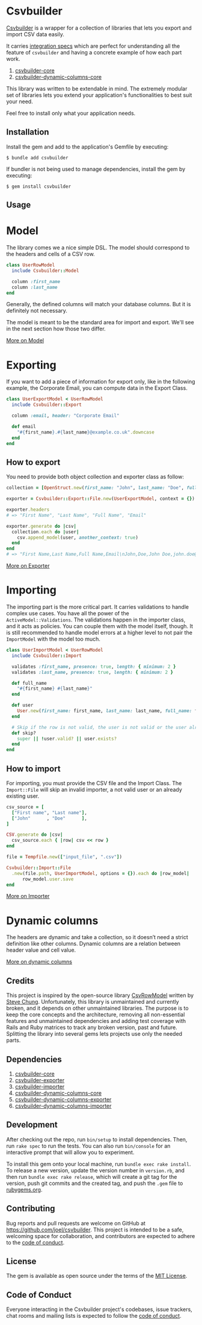 # Csvbuilder

[Csvbuilder](https://rubygems.org/gems/csvbuilder-collection) is a wrapper for a collection of libraries that lets you export and import CSV data easily.

It carries [integration specs](https://github.com/joel/csvbuilder/tree/main/spec/integrations) which are perfect for understanding all the feature of `csvbuilder` and having a concrete example of how each part work.

1. [csvbuilder-core](https://rubygems.org/gems/csvbuilder-core)
2. [csvbuilder-dynamic-columns-core](https://rubygems.org/gems/csvbuilder-dynamic-columns-core)

This library was written to be extendable in mind. The extremely modular set of libraries lets you extend your application's functionalities to best suit your need.

Feel free to install only what your application needs.

## Installation

Install the gem and add to the application's Gemfile by executing:

    $ bundle add csvbuilder

If bundler is not being used to manage dependencies, install the gem by executing:

    $ gem install csvbuilder

## Usage

# Model

The library comes we a nice simple DSL. The model should correspond to the headers and cells of a CSV row.

```ruby
class UserRowModel
  include Csvbuilder::Model

  column :first_name
  column :last_name
end
```

Generally, the defined columns will match your database columns. But it is definitely not necessary.

The model is meant to be the standard area for import and export. We'll see in the next section how those two differ.

[More on Model](https://github.com/joel/csvbuilder-core)

# Exporting

If you want to add a piece of information for export only, like in the following example, the Corporate Email, you can compute data in the Export Class.

```ruby
class UserExportModel < UserRowModel
  include Csvbuilder::Export

  column :email, header: "Corporate Email"

  def email
    "#{first_name}.#{last_name}@example.co.uk".downcase
  end
end
```

## How to export

You need to provide both object collection and exporter class as follow:

```ruby
collection = [OpenStruct.new(first_name: "John", last_name: "Doe", full_name: "John Doe")]

exporter = Csvbuilder::Export::File.new(UserExportModel, context = {})

exporter.headers
# => "First Name", "Last Name", "Full Name", "Email"

exporter.generate do |csv|
  collection.each do |user|
    csv.append_model(user, another_context: true)
  end
end
# => "First Name,Last Name,Full Name,Email\nJohn,Doe,John Doe,john.doe@example.co.uk\n"
```

[More on Exporter](https://github.com/joel/csvbuilder-exporter)

# Importing

The importing part is the more critical part. It carries validations to handle complex use cases. You have all the power of the `ActiveModel::Validations`. The validations happen in the importer class, and it acts as policies. You can couple them with the model itself, though. It is still recommended to handle model errors at a higher level to not pair the `ImportModel` with the model too much.

```ruby
class UserImportModel < UserRowModel
  include Csvbuilder::Import

  validates :first_name, presence: true, length: { minimum: 2 }
  validates :last_name, presence: true, length: { minimum: 2 }

  def full_name
    "#{first_name} #{last_name}"
  end

  def user
    User.new(first_name: first_name, last_name: last_name, full_name: full_name)
  end

  # Skip if the row is not valid, the user is not valid or the user already exists
  def skip?
    super || !user.valid? || user.exists?
  end
end
```

## How to import

For importing, you must provide the CSV file and the Import Class. The `Import::File` will skip an invalid importer, a not valid user or an already existing user.

```ruby
csv_source = [
  ["First name", "Last name"],
  ["John"      , "Doe"      ],
]

CSV.generate do |csv|
  csv_source.each { |row| csv << row }
end

file = Tempfile.new(["input_file", ".csv"])

Csvbuilder::Import::File
  .new(file.path, UserImportModel, options = {}).each do |row_model|
	  row_model.user.save
end
```

[More on Importer](https://github.com/joel/csvbuilder-importer)

# Dynamic columns

The headers are dynamic and take a collection, so it doesn’t need a strict definition like other columns. Dynamic columns are a relation between header value and cell value.

[More on dynamic columns](https://github.com/joel/csvbuilder-dynamic-columns-core)

## Credits

This project is inspired by the open-source library [CsvRowModel](https://github.com/finalcad/csv_row_model) written by [Steve Chung](https://github.com/s12chung). Unfortunately, this library is unmaintained and currently broken, and it depends on other unmaintained libraries. The purpose is to keep the core concepts and the architecture, removing all non-essential features and unmaintained dependencies and adding test coverage with Rails and Ruby matrices to track any broken version, past and future. Splitting the library into several gems lets projects use only the needed parts.

## Dependencies

1. [csvbuilder-core](https://rubygems.org/gems/csvbuilder-core)
2. [csvbuilder-exporter](https://rubygems.org/gems/csvbuilder-exporter)
3. [csvbuilder-importer](https://rubygems.org/gems/csvbuilder-importer)
4. [csvbuilder-dynamic-columns-core](https://rubygems.org/gems/csvbuilder-dynamic-columns-core)
5. [csvbuilder-dynamic-columns-exporter](https://rubygems.org/gems/csvbuilder-dynamic-columns-exporter)
6. [csvbuilder-dynamic-columns-importer](https://rubygems.org/gems/csvbuilder-dynamic-columns-importer)

## Development

After checking out the repo, run `bin/setup` to install dependencies. Then, run `rake spec` to run the tests. You can also run `bin/console` for an interactive prompt that will allow you to experiment.

To install this gem onto your local machine, run `bundle exec rake install`. To release a new version, update the version number in `version.rb`, and then run `bundle exec rake release`, which will create a git tag for the version, push git commits and the created tag, and push the `.gem` file to [rubygems.org](https://rubygems.org).

## Contributing

Bug reports and pull requests are welcome on GitHub at https://github.com/joel/csvbuilder. This project is intended to be a safe, welcoming space for collaboration, and contributors are expected to adhere to the [code of conduct](https://github.com/[USERNAME]/csvbuilder/blob/main/CODE_OF_CONDUCT.md).

## License

The gem is available as open source under the terms of the [MIT License](https://opensource.org/licenses/MIT).

## Code of Conduct

Everyone interacting in the Csvbuilder project's codebases, issue trackers, chat rooms and mailing lists is expected to follow the [code of conduct](https://github.com/[USERNAME]/csvbuilder/blob/main/CODE_OF_CONDUCT.md).
